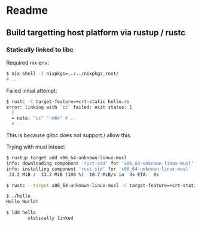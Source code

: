 Readme
======

## Build targetting host platform via rustup / rustc

### Statically linked to libc

Required nix env:

```bash
$ nix-shell -I nixpkgs=../../nixpkgs_root/
# ..
```

Failed initial attempt:

```bash
$ rustc -C target-feature=+crt-static hello.rs
error: linking with `cc` failed: exit status: 1
  |
  = note: "cc" "-m64" # ..
  # ..
```

This is because glibc does not support / allow this.


Trying with musl intead:

```bash
$ rustup target add x86_64-unknown-linux-musl
info: downloading component 'rust-std' for 'x86_64-unknown-linux-musl'
info: installing component 'rust-std' for 'x86_64-unknown-linux-musl'
 33.2 MiB /  33.2 MiB (100 %)  10.7 MiB/s in  3s ETA:  0s

$ rustc --target x86_64-unknown-linux-musl -C target-feature=+crt-static hello.rs

$ ./hello 
Hello World!

$ ldd hello
        statically linked
```
